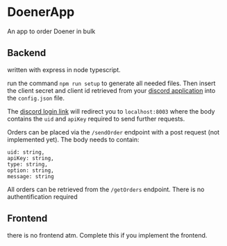 # DoenerApp
An app to order Doener in bulk 

## Backend
written with express in node typescript.

run the command `npm run setup` to generate all needed files.
Then insert the client secret and client id retrieved from your [discord application](https://discord.com/developers/applications) into the `config.json` file.

The [discord login link](https://discord.com/oauth2/authorize?client_id=1077497141741764608&redirect_uri=http%3A%2F%2Flocalhost%3A8003%2Fredirect&response_type=code&scope=identify) will redirect you to `localhost:8003` where the body contains the `uid` and `apiKey` required to send further requests.

Orders can be placed via the `/sendOrder` endpoint with a post request (not implemented yet). The body needs to contain:
```
uid: string,
apiKey: string,
type: string,
option: string,
message: string
```

All orders can be retrieved from the `/getOrders` endpoint. There is no authentification required

## Frontend
there is no frontend atm.
Complete this if you implement the frontend.